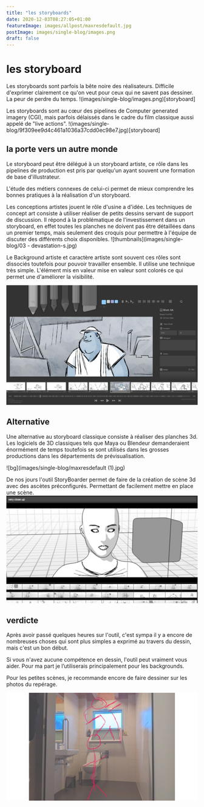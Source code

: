 ```yaml
---
title: "les storyboards"
date: 2020-12-03T08:27:05+01:00
featureImage: images/allpost/maxresdefault.jpg
postImage: images/single-blog/images.png
draft: false
---
```


# les storyboard 
Les storyboards sont parfois la bête noire des réalisateurs. Difficile d'exprimer clairement ce qu'on veut pour ceux qui ne savent pas dessiner. La peur de perdre du temps.
!(images/single-blog/images.png)[storyboard]

Les storyboards sont au cœur des pipelines de Computer generated imagery (CGI), mais parfois délaissés dans le cadre du film classique aussi appelé de "live actions". 
!(images/single-blog/9f309ee9d4c461a1036a37cdd0ec98e7.jpg)[storyboard]

## la porte vers un autre monde 
Le storyboard peut être délégué à un storyboard artiste, ce rôle dans les pipelines de production est pris par quelqu'un ayant souvent une formation de base d'illustrateur.

L'étude des métiers connexes de celui-ci permet de mieux comprendre les bonnes pratiques à la réalisation d'un storyboard.

Les conceptions artistes jouent le rôle d'usine a d'idée. Les techniques de concept art consiste à utiliser réaliser de petits dessins servant de support de discussion. Il répond à la problématique de l'investissement dans un storyboard, en effet toutes les planches ne doivent pas être détaillées dans un premier temps, mais seulement des croquis pour permettre à l'équipe de discuter des différents choix disponibles.
![thumbnails](images/single-blog/03 - devastation-s.jpg)

Le Background artiste et caractère artiste sont souvent ces rôles sont dissociés toutefois pour pouvoir travailler ensemble. Il utilise une technique très simple. L'élément mis en valeur mise en valeur sont colorés ce qui permet une d'améliorer la visibilité.

![bg](images/single-blog/preview.jpg)
## Alternative 

Une alternative au storyboard classique consiste à réaliser des planches 3d.
Les logiciels de 3D classiques tels que Maya ou Blendeur demanderaient énormément de temps toutefois se sont utilisés dans les grosses productions dans les départements de prévisualisation. 
 
![bg](images/single-blog/maxresdefault (1).jpg)

De nos jours l'outil StoryBoarder permet de faire de la création de scène 3d avec des ascètes préconfigurés. Permettant de facilement mettre en place une scène.
![bg](images/single-blog/maxresdefault.jpg)

## verdicte 
Après avoir passé quelques heures sur l'outil, c'est sympa il y a encore de nombreuses choses qui sont plus simples a exprimé au travers du dessin, mais c'est un bon début.

Si vous n'avez aucune compétence en dessin, l'outil peut vraiment vous aider. Pour ma part je l’utiliserais principalement pour les backgrounds.


Pour les petites scènes, je recommande encore de faire dessiner sur les photos du repérage.

![bg](images/single-blog/antidote-board-00023.png)


